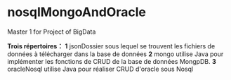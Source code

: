 # nosqlMongoAndOracle
Master 1 for Project of BigData

**Trois répertoires：**
**1** jsonDossier sous lequel se trouvent les fichiers de données à télécharger dans la base de données
**2** mongo utilise Java pour implémenter les fonctions de CRUD de la base de données MongpDB.
**3** oracleNosql utilise Java pour réaliser CRUD d'oracle sous Nosql
